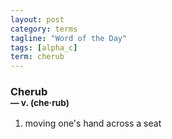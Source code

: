 ```yaml
---
layout: post
category: terms
tagline: "Word of the Day"
tags: [alpha_c]
term: cherub
---
```


<h3>Cherub<br/> <small>&mdash; v. (che<span>&middot;</span>rub)</small></h3>
<p><ol><li>moving one's hand across a seat</li>
</ol></p>
